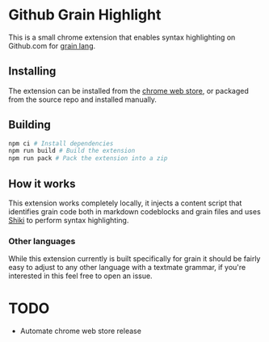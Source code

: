 # Github Grain Highlight
This is a small chrome extension that enables syntax highlighting on Github.com for [grain lang](https://grain-lang.org/).

## Installing
The extension can be installed from the [chrome web store](https://chromewebstore.google.com/detail/grain-syntax-highlighter/feljoccdillnkkbkpjanfabndijdndgp), or packaged from the source repo and installed manually. 

## Building
```bash
npm ci # Install dependencies
npm run build # Build the extension
npm run pack # Pack the extension into a zip
```


## How it works
This extension works completely locally, it injects a content script that identifies grain code both in markdown codeblocks and grain files and uses [Shiki](https://shiki.style/) to perform syntax highlighting.

### Other languages
While this extension currently is built specifically for grain it should be fairly easy to adjust to any other language with a textmate grammar, if you're interested in this feel free to open an issue.

# TODO
+ Automate chrome web store release